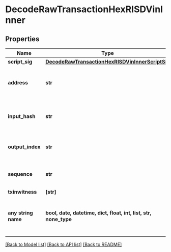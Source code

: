 # DecodeRawTransactionHexRISDVinInner


## Properties
Name | Type | Description | Notes
------------ | ------------- | ------------- | -------------
**script_sig** | [**DecodeRawTransactionHexRISDVinInnerScriptSig**](DecodeRawTransactionHexRISDVinInnerScriptSig.md) |  | 
**address** | **str** | Represents the address which send/receive the amount | [optional] 
**input_hash** | **str** | Represents the transaction inputs&#39; indentifier. | [optional] 
**output_index** | **str** | Defines the output index of a transaction. | [optional] 
**sequence** | **str** | Represents the script sequence number. | [optional] 
**txinwitness** | **[str]** |  | [optional] 
**any string name** | **bool, date, datetime, dict, float, int, list, str, none_type** | any string name can be used but the value must be the correct type | [optional]

[[Back to Model list]](../README.md#documentation-for-models) [[Back to API list]](../README.md#documentation-for-api-endpoints) [[Back to README]](../README.md)


